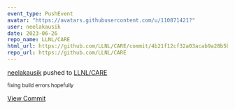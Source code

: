 ```yaml
---
event_type: PushEvent
avatar: "https://avatars.githubusercontent.com/u/110871421?"
user: neelakausik
date: 2023-06-26
repo_name: LLNL/CARE
html_url: https://github.com/LLNL/CARE/commit/4b21f12cf32a03acab9a28b5bbc22ad7f5a4267f
repo_url: https://github.com/LLNL/CARE
---
```


<a href='https://github.com/neelakausik' target='_blank'>neelakausik</a> pushed to <a href='https://github.com/LLNL/CARE' target='_blank'>LLNL/CARE</a>

<small>fixing build errors hopefully</small>

<a href='https://github.com/LLNL/CARE/commit/4b21f12cf32a03acab9a28b5bbc22ad7f5a4267f' target='_blank'>View Commit</a>